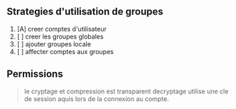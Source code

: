 ## Strategies d'utilisation de groupes
1. [A] creer comptes d'utilisateur
2. [ ] creer les groupes globales
3. [ ] ajouter groupes locale
4. [ ] affecter comptes aux groupes
## Permissions


> le cryptage et compression est transparent
> 	decryptage utilise une cle de session aquis lors de la connexion au compte.